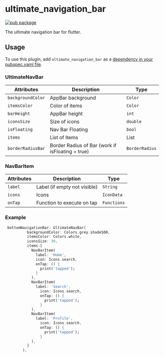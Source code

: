 # ultimate_navigation_bar
[![pub package](https://img.shields.io/pub/v/ultimate_navigation_bar.svg)](https://pub.dev/packages/ultimate_navigation_bar)

The ultimate navigation bar for flutter.

## Usage

To use this plugin, add `ultimate_navigation_bar` as a [dependency in your pubspec.yaml file](https://flutter.dev/docs/development/platform-integration/platform-channels).

### UltimateNavBar

| Attributes      | Description                                                                          | Type |
|-----------------|------------------|------------|
| `backgroundColor` | AppBar background                                                                    | `Color` |
| `itemsColor`        | Color of items                                               | `Color` |
| `barHeight`          | AppBar height                                                                        | `int` |
| `iconsSize`          | Size of icons                                                                        | `double` |
| `isFloating`          | Nav Bar Floating                                                                        | `bool` |
|`items`| List of Items | List |
|`borderRadiusBar`| Border Radius of Bar (work if isFloating = true)| `BorderRadius`|

### NavBarItem

| Attributes      | Description                                                                          | Type |
|-----------------|------------------|------------|
| `label` | Label (if empty not visible)                                                                    | `String` |
| `icons`          | Icons                                                                       | `IconData` |
| `onTap`          | Function to execute on tap                                                                        | `Functions` |

### Example

``` dart
 bottomNavigationBar: UltimateNavBar(
          backgroundColor: Colors.grey.shade500,
          itemsColor: Colors.white,
          iconsSize: 30,
          items:[
            NavBarItem(
              label: 'Home',
              icon: Icons.search,
              onTap: () {
                print('tapped');
              }
            ),
            NavBarItem(
              label: 'Search',
                icon: Icons.search,
                onTap: () {
                  print('tapped');
                }
            ),
            NavBarItem(
              label: 'Profile',
                icon: Icons.search,
                onTap: () {
                  print('tapped');
                }
            ),
          ]
        ),
```